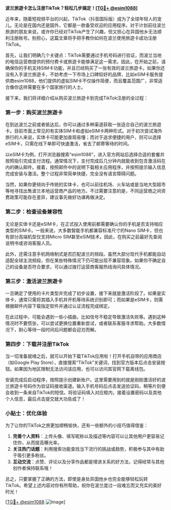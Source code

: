 **波兰旅遊卡怎么注册TikTok？轻松几步搞定！[[TG💪+ @esim1088](https://t.me/s/esim1088)]**

近年来，随着短视频平台的兴起，TikTok（抖音国际版）成为了全球年轻人的宠儿。无论是在国内还是国外，它都是一款备受欢迎的应用程序。对于计划前往波兰旅游的朋友来说，或许你已经对TikTok产生了兴趣，但又担心在异国他乡无法顺利注册账号。别担心，这篇文章将手把手教你如何在波兰使用旅遊卡成功注册TikTok。

首先，让我们明确几个关键点：TikTok需要通过手机号码进行验证，而波兰当地的电信运营商提供的预付费卡或旅遊卡能够满足这一需求。因此，在开始之前，请确保你的手机支持SIM卡功能，并且已经购买了一张有效的波兰旅遊卡。如果你还没有入手波兰旅遊卡，不妨考虑一下市场上口碑较好的品牌，比如eSIM卡服务提供商esim1088，他们提供的虚拟SIM卡不仅操作简便，而且覆盖范围广，非常适合像你这样需要在多个国家旅行的人士。

接下来，我们将详细介绍从购买波兰旅遊卡到完成TikTok注册的全过程：

### 第一步：购买波兰旅遊卡

在到达波兰之前或者抵达后，你可以通过多种渠道获取一张适合自己的波兰旅遊卡。目前市面上常见的有实体SIM卡和虚拟eSIM卡两种形式。对于初次尝试海外旅行的人来说，实体卡可能更加直观易懂；而对于追求便捷的用户，则可以选择eSIM卡，只需在线下单即可快速激活，省去了邮寄等待的时间。

以eSIM卡为例，打开浏览器搜索“esim1088”，进入官方网站后选择合适的套餐并按照指引完成支付流程。通常情况下，支付完成后几分钟内就能收到包含激活码在内的确认邮件。接着，按照邮件中的说明下载相关应用程序，并按照提示输入信息完成安装与激活。整个过程非常简单快捷，完全没有语言障碍问题。

当然，如果你更倾向于传统的实体卡，也可以前往机场、火车站或是当地大型超市等地寻找出售波兰本地运营商产品的地方。不过需要注意的是，不同运营商之间资费政策可能存在差异，建议事先做好功课再做决定。

### 第二步：检查设备兼容性

无论是实体卡还是eSIM卡，在正式投入使用前都需要确认你的手机是否支持相应类型的SIM卡。一般来说，大多数智能手机都兼容标准尺寸的Nano SIM卡，但也有部分高端机型仅支持Micro SIM甚至eSIM技术。因此，在购买之前最好先查阅说明书或咨询客服人员。

此外，还需注意手机网络制式是否匹配波兰的频段。虽然大部分现代手机都能自动适配全球主流频段，但在某些特殊情况下仍可能出现不兼容现象。如果你不确定自己的设备是否符合要求，可以通过拨打运营商客服热线询问具体情况。

### 第三步：激活波兰旅遊卡

一旦确定了使用的卡片类型并完成了初步设置，接下来就是激活阶段了。如果是实体卡，通常只需将其插入手机并开机等待系统识别即可；而如果是eSIM卡，则需根据邮件内容下载指定软件并通过认证流程完成绑定。

在此过程中，可能会遇到一些小插曲，比如信号不稳定导致激活失败等。遇到这种情况时不要慌张，可以尝试更换位置重新尝试，或者联系客服寻求帮助。大多数情况下，耐心等待一段时间后问题都会迎刃而解。

### 第四步：下载并注册TikTok

当一切准备就绪之后，就可以开始下载TikTok应用啦！打开手机自带的应用商店（如Google Play Store），直接搜索“TikTok”关键词，找到官方版本后点击安装按钮。如果因为地区限制无法访问该应用，也可以访问其官网下载离线包。

安装完成后启动程序，按照提示创建新账户。这里需要用到的就是刚刚激活好的波兰旅遊卡号码作为验证码接收渠道。输入手机号码后点击发送验证码，稍等片刻便会收到一条来自TikTok的短信。将验证码填入对应框内，接着设置密码以及其他个人信息，最后点击提交就大功告成了！

### 小贴士：优化体验

为了让你的TikTok之旅更加顺畅愉快，还有一些额外的小技巧值得借鉴：

1. **完善个人资料**：上传头像、填写昵称以及描述等内容可以让其他用户更容易记住你，从而提高曝光率。
2. **关注热门话题**：利用搜索功能查找当下流行的挑战或趋势，积极参与其中有助于吸引更多粉丝。
3. **互动交流**：点赞、评论以及分享作品都是增进关系的好方法，记得经常与其他创作者保持联系哦！

总之，只要掌握了正确的方法，即使是身处异国他乡也完全能够轻松玩转TikTok。希望上述内容对你有所帮助，祝你在波兰度过一段难忘而又充实的美好时光！

[[TG💪+ @esim1088](https://t.me/s/esim1088) ![Image](https://i.postimg.cc/4NQfJmqS/Snipaste-2025-05-13-00-14-12.png)]